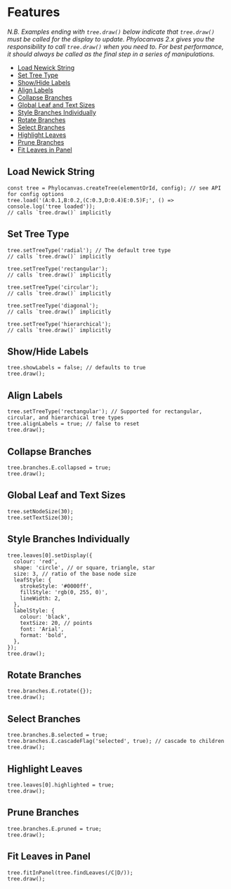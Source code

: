 # Features

_N.B. Examples ending with `tree.draw()` below indicate that `tree.draw()` must be called for the display to update. Phylocanvas 2.x gives you the responsibility to call `tree.draw()` when you need to. For best performance, it should always be called as the final step in a series of manipulations._

* [Load Newick String](#load-newick-string)
* [Set Tree Type](#set-tree-type)
* [Show/Hide Labels](#show-hide-labels)
* [Align Labels](#align-labels)
* [Collapse Branches](#collapse-branches)
* [Global Leaf and Text Sizes](#global-leaf-and-text-sizes)
* [Style Branches Individually](#style-branches-individually)
* [Rotate Branches](#rotate-branches)
* [Select Branches](#select-branches)
* [Highlight Leaves](#highlight-leaves)
* [Prune Branches](#prune-branches)
* [Fit Leaves in Panel](#fit-leaves-in-panel)

## Load Newick String
```phyloscript--noEval
const tree = Phylocanvas.createTree(elementOrId, config); // see API for config options
tree.load('(A:0.1,B:0.2,(C:0.3,D:0.4)E:0.5)F;', () => console.log('tree loaded'));
// calls `tree.draw()` implicitly
```

## Set Tree Type
```phyloscript
tree.setTreeType('radial'); // The default tree type
// calls `tree.draw()` implicitly
```
```phyloscript
tree.setTreeType('rectangular');
// calls `tree.draw()` implicitly
```
```phyloscript
tree.setTreeType('circular');
// calls `tree.draw()` implicitly
```
```phyloscript
tree.setTreeType('diagonal');
// calls `tree.draw()` implicitly
```
```phyloscript
tree.setTreeType('hierarchical');
// calls `tree.draw()` implicitly
```

## Show/Hide Labels
```phyloscript
tree.showLabels = false; // defaults to true
tree.draw();
```

## Align Labels
```phyloscript
tree.setTreeType('rectangular'); // Supported for rectangular, circular, and hierarchical tree types
tree.alignLabels = true; // false to reset
tree.draw();
```

## Collapse Branches
```phyloscript
tree.branches.E.collapsed = true;
tree.draw();
```

## Global Leaf and Text Sizes
```phyloscript
tree.setNodeSize(30);
tree.setTextSize(30);
```

## Style Branches Individually
```phyloscript
tree.leaves[0].setDisplay({
  colour: 'red',
  shape: 'circle', // or square, triangle, star
  size: 3, // ratio of the base node size
  leafStyle: {
    strokeStyle: '#0000ff',
    fillStyle: 'rgb(0, 255, 0)',
    lineWidth: 2,
  },
  labelStyle: {
    colour: 'black',
    textSize: 20, // points
    font: 'Arial',
    format: 'bold',
  },
});
tree.draw();
```

## Rotate Branches
```phyloscript
tree.branches.E.rotate({});
tree.draw();
```

## Select Branches
```phyloscript
tree.branches.B.selected = true;
tree.branches.E.cascadeFlag('selected', true); // cascade to children
tree.draw();
```

## Highlight Leaves
```phyloscript
tree.leaves[0].highlighted = true;
tree.draw();
```

## Prune Branches
```phyloscript
tree.branches.E.pruned = true;
tree.draw();
```

## Fit Leaves in Panel
```phyloscript
tree.fitInPanel(tree.findLeaves(/C|D/));
tree.draw();
```
